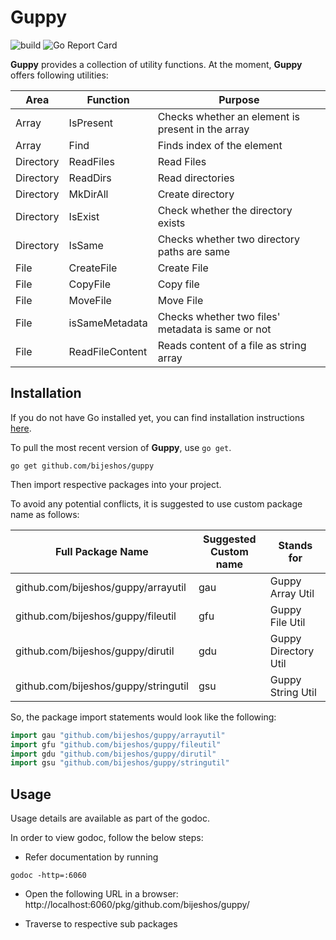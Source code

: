 # Guppy
![build](https://github.com/bijeshos/guppy/workflows/go-build/badge.svg)
![Go Report Card](https://goreportcard.com/badge/github.com/bijeshos/guppy)

**Guppy** provides a collection of utility functions. 
At the moment, **Guppy** offers following utilities:

|Area|Function|Purpose|
|---|---|---|
|Array|IsPresent|Checks whether an element is present in the array|
|Array|Find|Finds index of the element|
|Directory|ReadFiles|Read Files|
|Directory|ReadDirs|Read directories|
|Directory|MkDirAll|Create directory|
|Directory|IsExist|Check whether the directory exists|
|Directory|IsSame|Checks whether two directory paths are same|
|File|CreateFile|Create File|
|File|CopyFile|Copy file|
|File|MoveFile|Move File|
|File|isSameMetadata|Checks whether two files' metadata is same or not|
|File|ReadFileContent|Reads content of a file as string array|


## Installation

If you do not have Go installed yet, you can find installation instructions
[here](https://golang.org/doc/install).

To pull the most recent version of **Guppy**, use `go get`.

```
go get github.com/bijeshos/guppy
```

Then import respective packages into your project.

To avoid any potential conflicts, it is suggested to use custom package name as follows:

|Full Package Name|Suggested Custom name|Stands for|
|---|---|---|
|github.com/bijeshos/guppy/arrayutil|gau| Guppy Array Util|
|github.com/bijeshos/guppy/fileutil|gfu| Guppy File Util|
|github.com/bijeshos/guppy/dirutil|gdu| Guppy Directory Util|
|github.com/bijeshos/guppy/stringutil|gsu| Guppy String Util|

So, the package import statements would look like the following:

```go
import gau "github.com/bijeshos/guppy/arrayutil"
import gfu "github.com/bijeshos/guppy/fileutil"
import gdu "github.com/bijeshos/guppy/dirutil"
import gsu "github.com/bijeshos/guppy/stringutil"
```

## Usage
Usage details are available as part of the godoc. 

In order to view godoc, follow the below steps:
- Refer documentation by running 
```
godoc -http=:6060
```
- Open the following URL in a browser:
http://localhost:6060/pkg/github.com/bijeshos/guppy/
  
- Traverse to respective sub packages

